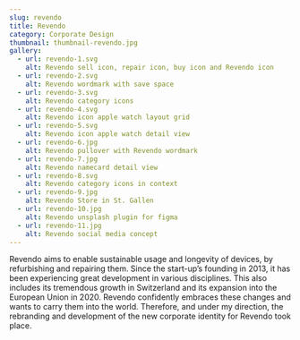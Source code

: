 ```yaml
---
slug: revendo
title: Revendo
category: Corporate Design
thumbnail: thumbnail-revendo.jpg
gallery:
  - url: revendo-1.svg
    alt: Revendo sell icon, repair icon, buy icon and Revendo icon
  - url: revendo-2.svg
    alt: Revendo wordmark with save space
  - url: revendo-3.svg
    alt: Revendo category icons
  - url: revendo-4.svg
    alt: Revendo icon apple watch layout grid
  - url: revendo-5.svg
    alt: Revendo icon apple watch detail view
  - url: revendo-6.jpg
    alt: Revendo pullover with Revendo wordmark
  - url: revendo-7.jpg
    alt: Revendo namecard detail view
  - url: revendo-8.svg
    alt: Revendo category icons in context
  - url: revendo-9.jpg
    alt: Revendo Store in St. Gallen
  - url: revendo-10.jpg
    alt: Revendo unsplash plugin for figma
  - url: revendo-11.jpg
    alt: Revendo social media concept
---
```

Revendo aims to enable sustainable usage and longevity of devices, by refurbishing and repairing them. Since the start-up’s founding in 2013, it has been experiencing great development in various disciplines. This also includes its tremendous growth in Switzerland and its expansion into the European Union in 2020. Revendo confidently embraces these changes and wants to carry them into the world. Therefore, and under my direction, the rebranding and development of the new corporate identity for Revendo took place.